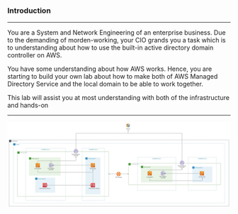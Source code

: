 ### Introduction
---
You are a System and Network Engineering of an enterprise business. Due to the demanding of morden-working, your CIO grands you a task which is to understanding about how to use the built-in active directory domain controller on AWS.  

You have some understanding about how AWS works. Hence, you are starting to build your own lab about how to make both of AWS Managed Directory Service and the local domain to be able to work together.

This lab will assist you at most understanding with both of the infrastructure and hands-on  

---

![Verify Local Domain With AWS Managed Directory Service](images/verified-local-domain-with-aws-directory-service.jpg)